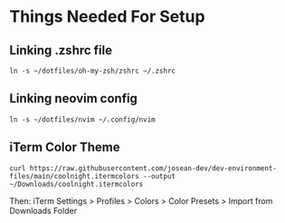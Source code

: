 # Things Needed For Setup

## Linking .zshrc file
```
ln -s ~/dotfiles/oh-my-zsh/zshrc ~/.zshrc
```

## Linking neovim config
```
ln -s ~/dotfiles/nvim ~/.config/nvim
```

## iTerm Color Theme
```
curl https://raw.githubusercontent.com/josean-dev/dev-environment-files/main/coolnight.itermcolors --output ~/Downloads/coolnight.itermcolors
```

Then: iTerm Settings > Profiles > Colors > Color Presets > Import from Downloads Folder



